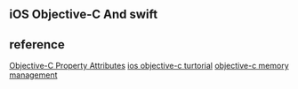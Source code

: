 ## iOS Objective-C And swift

## reference
[Objective-C Property Attributes](https://academy.realm.io/posts/tmi-objective-c-property-attributes/#:~:text=Strong%20just%20means%20you%20have,and%20released%20back%20into%20memory.)
[ios objective-c turtorial](https://www.tutorialspoint.com/ios/ios_first_iphone_application.htm)
[objective-c memory management](https://www.tutorialspoint.com/objective_c/objective_c_memory_management.htm)